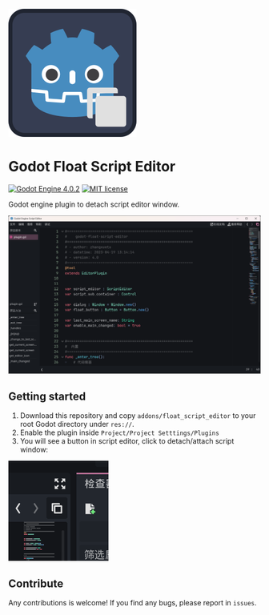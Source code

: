 ![Plugin Logo](icon.svg)

# Godot Float Script Editor

[![Godot Engine 4.0.2](https://img.shields.io/badge/Godot%20Engine-4.0.2-blue)](https://godotengine.org/)
[![MIT license](https://img.shields.io/badge/license-MIT-blue.svg)](https://lbesson.mit-license.org/)

Godot engine plugin to detach script editor window.

![](images/window.png)

## Getting started

1. Download this repository and copy `addons/float_script_editor` to your root Godot directory under `res://`.
2. Enable the plugin inside `Project/Project Setttings/Plugins`
3. You will see a button in script editor, click to detach/attach script window:

![](images/button.png)

## Contribute

Any contributions is welcome! If you find any bugs, please report in `issues`.